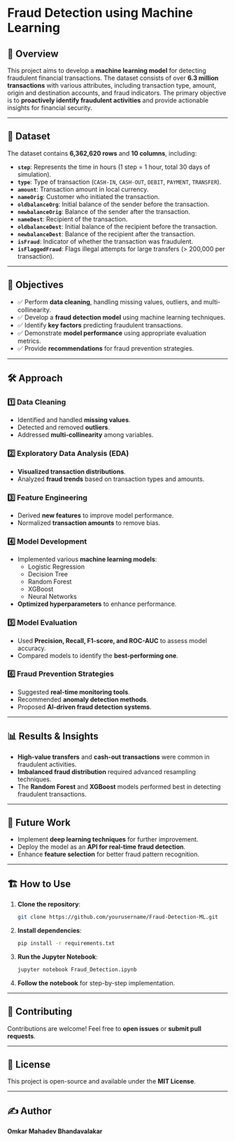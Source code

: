 # Fraud Detection using Machine Learning

## 📌 Overview
This project aims to develop a **machine learning model** for detecting fraudulent financial transactions. The dataset consists of over **6.3 million transactions** with various attributes, including transaction type, amount, origin and destination accounts, and fraud indicators. The primary objective is to **proactively identify fraudulent activities** and provide actionable insights for financial security.

---

## 📂 Dataset
The dataset contains **6,362,620 rows** and **10 columns**, including:

- **`step`**: Represents the time in hours (1 step = 1 hour, total 30 days of simulation).
- **`type`**: Type of transaction (`CASH-IN`, `CASH-OUT`, `DEBIT`, `PAYMENT`, `TRANSFER`).
- **`amount`**: Transaction amount in local currency.
- **`nameOrig`**: Customer who initiated the transaction.
- **`oldbalanceOrg`**: Initial balance of the sender before the transaction.
- **`newbalanceOrig`**: Balance of the sender after the transaction.
- **`nameDest`**: Recipient of the transaction.
- **`oldbalanceDest`**: Initial balance of the recipient before the transaction.
- **`newbalanceDest`**: Balance of the recipient after the transaction.
- **`isFraud`**: Indicator of whether the transaction was fraudulent.
- **`isFlaggedFraud`**: Flags illegal attempts for large transfers (> 200,000 per transaction).

---

## 🎯 Objectives
- ✅ Perform **data cleaning**, handling missing values, outliers, and multi-collinearity.
- ✅ Develop a **fraud detection model** using machine learning techniques.
- ✅ Identify **key factors** predicting fraudulent transactions.
- ✅ Demonstrate **model performance** using appropriate evaluation metrics.
- ✅ Provide **recommendations** for fraud prevention strategies.

---

## 🛠️ Approach
### 1️⃣ Data Cleaning
- Identified and handled **missing values**.
- Detected and removed **outliers**.
- Addressed **multi-collinearity** among variables.

### 2️⃣ Exploratory Data Analysis (EDA)
- **Visualized transaction distributions**.
- Analyzed **fraud trends** based on transaction types and amounts.

### 3️⃣ Feature Engineering
- Derived **new features** to improve model performance.
- Normalized **transaction amounts** to remove bias.

### 4️⃣ Model Development
- Implemented various **machine learning models**:
  - Logistic Regression
  - Decision Tree
  - Random Forest
  - XGBoost
  - Neural Networks
- **Optimized hyperparameters** to enhance performance.

### 5️⃣ Model Evaluation
- Used **Precision, Recall, F1-score, and ROC-AUC** to assess model accuracy.
- Compared models to identify the **best-performing one**.

### 6️⃣ Fraud Prevention Strategies
- Suggested **real-time monitoring tools**.
- Recommended **anomaly detection methods**.
- Proposed **AI-driven fraud detection systems**.

---

## 📊 Results & Insights
- **High-value transfers** and **cash-out transactions** were common in fraudulent activities.
- **Imbalanced fraud distribution** required advanced resampling techniques.
- The **Random Forest** and **XGBoost** models performed best in detecting fraudulent transactions.

---

## 🚀 Future Work
- Implement **deep learning techniques** for further improvement.
- Deploy the model as an **API for real-time fraud detection**.
- Enhance **feature selection** for better fraud pattern recognition.

---

## 🏗️ How to Use
1. **Clone the repository**:
   ```bash
   git clone https://github.com/yourusername/Fraud-Detection-ML.git
   ```
2. **Install dependencies**:
   ```bash
   pip install -r requirements.txt
   ```
3. **Run the Jupyter Notebook**:
   ```bash
   jupyter notebook Fraud_Detection.ipynb
   ```
4. **Follow the notebook** for step-by-step implementation.

---

## 🤝 Contributing
Contributions are welcome! Feel free to **open issues** or **submit pull requests**.

---

## 📜 License
This project is open-source and available under the **MIT License**.

---

## ✍️ Author
**Omkar Mahadev Bhandavalakar**

